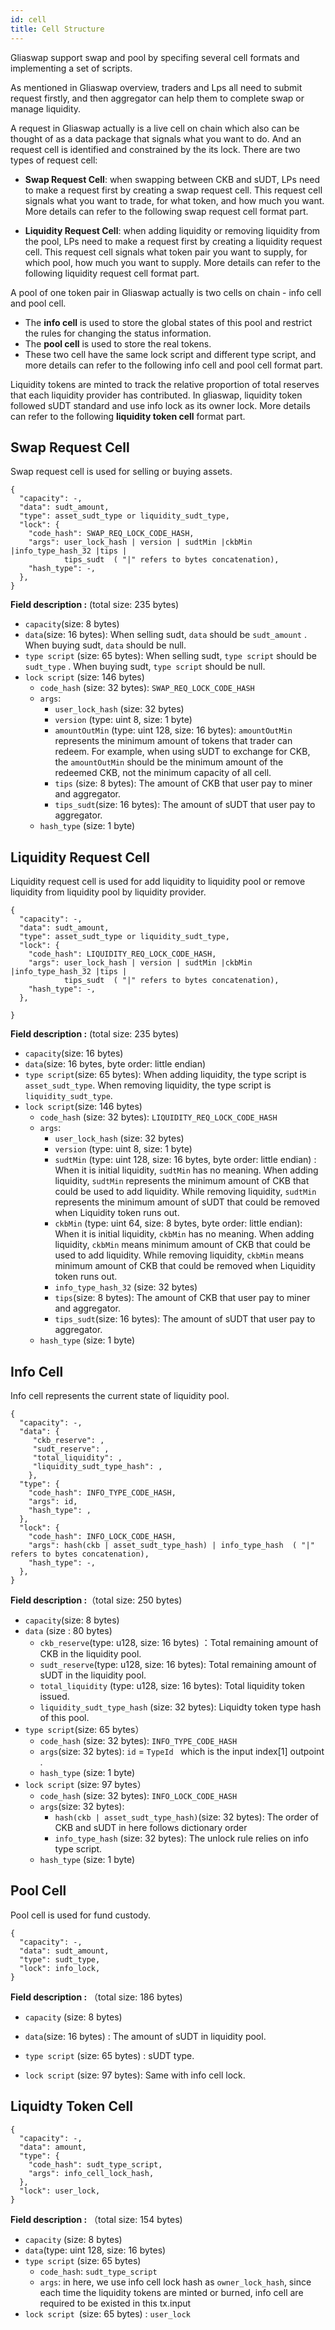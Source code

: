 ```yaml
---
id: cell
title: Cell Structure
---
```


Gliaswap support swap and pool by specifing several cell formats and implementing a set of scripts.

As mentioned in Gliaswap overview, traders and Lps all need to submit request firstly, and then aggregator can help them to complete swap or manage liquidity.

A request in Gliaswap actually is a live cell on chain which also can be thought of as a data package that signals what you want to do. And an request cell is identified and constrained by the its lock. There are two types of request cell:

* **Swap Request Cell**: when swapping between CKB and sUDT, LPs need to make a request first by creating a swap request cell. This request cell signals what you want to trade, for what token, and how much you want. More details can refer to the following swap request cell format part. 

* **Liquidity Request Cell**: when adding liquidity or removing liquidity from the pool, LPs need to make a request first by creating a liquidity request cell. This request cell signals what token pair you want to supply, for which pool, how much you want to supply. More details can refer to the following liquidity request cell format part. 

A pool of one token pair in Gliaswap actually is two cells on chain - info cell and pool cell. 
* The **info cell** is used to store the global states of this pool and restrict the rules for changing the status information. 
* The **pool cell** is used to store the real tokens. 
* These two cell have the same lock script and different type script, and more details can refer to the following info cell and pool cell format part. 

Liquidity tokens are minted to track the relative proportion of total reserves that each liquidity provider has contributed. In gliaswap, liquidity token followed sUDT standard and use info lock as its owner lock. More details can refer to the following **liquidity token cell** format part. 


## Swap Request Cell

Swap request cell is used for selling or buying assets.

```
{
  "capacity": -,
  "data": sudt_amount,
  "type": asset_sudt_type or liquidity_sudt_type,
  "lock": {
    "code_hash": SWAP_REQ_LOCK_CODE_HASH,
    "args": user_lock_hash | version | sudtMin |ckbMin |info_type_hash_32 |tips |   
            tips_sudt  ( "|" refers to bytes concatenation),
    "hash_type": -,
  },
}
```

**Field description :** (total size: 235 bytes)

- `capacity`(size: 8 bytes)
- `data`(size: 16 bytes):  When selling sudt, `data` should be `sudt_amount` . When buying sudt, `data` should be null.
- `type script` (size: 65 bytes):  When selling sudt, `type script` should be `sudt_type` . When buying sudt, `type script` should be  null. 
- `lock script` (size: 146 bytes) 
  - `code_hash` (size: 32 bytes): `SWAP_REQ_LOCK_CODE_HASH` 
  - `args`:
    - `user_lock_hash` (size: 32 bytes)
    - `version` (type: uint 8, size: 1 byte)
    - `amountOutMin` (type: uint 128, size: 16 bytes):  `amountOutMin`  represents the minimum amount of tokens that trader can redeem. For example, when using sUDT to exchange for CKB, the `amountOutMin`  should be the minimum amount of the redeemed CKB, not the minimum capacity of all cell.
    - `tips` (size: 8 bytes):  The amount of CKB that user pay to miner and aggregator.
    - `tips_sudt`(size: 16 bytes): The amount of sUDT that user pay to  aggregator.
  - `hash_type` (size: 1 byte)

## Liquidity Request Cell

Liquidity request cell is used for add liquidity to liquidity pool or remove liquidity from liquidity pool by liquidity provider.

```
{
  "capacity": -,
  "data": sudt_amount,
  "type": asset_sudt_type or liquidity_sudt_type,
  "lock": {
    "code_hash": LIQUIDITY_REQ_LOCK_CODE_HASH,
    "args": user_lock_hash | version | sudtMin |ckbMin |info_type_hash_32 |tips |   
            tips_sudt  ( "|" refers to bytes concatenation),
    "hash_type": -,
  },
  
}
```

**Field description :** (total size: 235 bytes)

- `capacity`(size: 16 bytes)
- `data`(size: 16 bytes, byte order: little endian) 
- `type script`(size: 65 bytes):  When adding liquidity, the type script is `asset_sudt_type`. When removing liquidity, the type script is `liquidity_sudt_type`.  
- `lock script`(size: 146 bytes)
  - `code_hash` (size: 32 bytes): `LIQUIDITY_REQ_LOCK_CODE_HASH`
  - `args`: 
    - `user_lock_hash` (size: 32  bytes)
    - `version` (type: uint 8, size: 1 byte)
    - `sudtMin` (type: uint 128, size: 16 bytes,  byte order: little endian) : When it is initial liquidity, `sudtMin` has no meaning. When adding liquidity, `sudtMin`  represents the minimum amount of CKB that could be used to add liquidity. While removing liquidity, `sudtMin` represents the minimum amount of sUDT that could be removed when Liquidity token runs out.
    - `ckbMin` (type: uint 64, size: 8 bytes, byte order: little endian):  When it is initial liquidity,  `ckbMin`  has no meaning. When adding liquidity, `ckbMin`  means minimum amount of CKB that could be used to add liquidity. While removing liquidity, `ckbMin` means minimum amount of CKB  that could be removed when Liquidity token runs out.
    - `info_type_hash_32` (size: 32 bytes)
    - `tips`(size: 8 bytes):  The amount of CKB that user pay to miner and aggregator.
    - `tips_sudt`(size: 16 bytes): The amount of sUDT that user pay to  aggregator.
  - `hash_type` (size: 1 byte)

## Info Cell

Info cell represents the current state of liquidity pool.

```
{
  "capacity": -,
  "data": {
  	 "ckb_reserve": ,
  	 "sudt_reserve": ,
  	 "total_liquidity": ,
  	 "liquidity_sudt_type_hash": ,
  	},
  "type": {
  	"code_hash": INFO_TYPE_CODE_HASH, 
  	"args": id,
  	"hash_type": ,
  },
  "lock": {
    "code_hash": INFO_LOCK_CODE_HASH,
    "args": hash(ckb | asset_sudt_type_hash) | info_type_hash  ( "|" refers to bytes concatenation),
    "hash_type": -,
  },
}
```

**Field description :**（total size: 250 bytes) 

- `capacity`(size: 8 bytes)
- `data` (size : 80 bytes)
  - `ckb_reserve`(type: u128, size: 16 bytes) ：Total remaining amount of CKB  in the liquidity pool. 
  - `sudt_reserve`(type: u128, size: 16 bytes):  Total remaining amount of sUDT in the liquidity pool. 
  - `total_liquidity` (type: u128, size: 16 bytes): Total liquidity token issued. 
  - `liquidity_sudt_type_hash` (size: 32 bytes):  Liquidty token type hash of this pool. 
- `type script`(size: 65 bytes）
  - `code_hash` (size: 32 bytes): `INFO_TYPE_CODE_HASH`
  - `args`(size: 32 bytes):   `id`  =  `TypeId ` which is the input index[1] outpoint .
  - `hash_type` (size: 1 byte)
- `lock script` (size: 97 bytes）
  - `code_hash` (size: 32 bytes):  `INFO_LOCK_CODE_HASH` 
  - `args`(size: 32 bytes):
    - `hash(ckb | asset_sudt_type_hash)`(size: 32 bytes): The order of CKB and sUDT in here follows dictionary order
    - `info_type_hash` (size: 32 bytes): The unlock rule relies on info type script.
  - `hash_type` (size: 1 byte)

## Pool Cell

Pool cell is used for fund custody.

```
{
  "capacity": -,
  "data": sudt_amount,
  "type": sudt_type,
  "lock": info_lock,
}
```

**Field description :** （total size: 186 bytes) 

- `capacity`  (size: 8 bytes)

- `data`(size: 16 bytes) : The amount of sUDT in liquidity pool.

- `type script` (size: 65 bytes) : sUDT type.

- `lock script` (size: 97 bytes): Same with info cell lock. 

## Liquidty Token Cell

```
{
  "capacity": -,
  "data": amount,
  "type": {
  	"code_hash": sudt_type_script,
  	"args": info_cell_lock_hash,
  },
  "lock": user_lock,
}
```

**Field description :** （total size: 154 bytes) 

- `capacity`  (size: 8 bytes)
- `data`(type: uint 128, size: 16 bytes)
- `type script` (size: 65 bytes)
  - `code_hash`: `sudt_type_script`
  - `args`:  in here, we use info cell lock hash as `owner_lock_hash`, since each time the liquidity tokens are minted or burned, info cell are required to be existed in this tx.input
- `lock script `(size: 65 bytes) : `user_lock`
